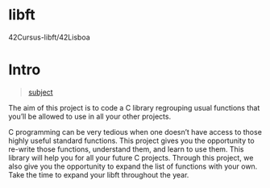 # libft
42Cursus-libft/42Lisboa

# Intro

 > [subject](subject.pdf)

 The aim of this project is to code a C library regrouping usual functions that you’ll be allowed to use in all your other projects.

 C programming can be very tedious when one doesn’t have access to those highly useful standard functions. This project gives you the opportunity to re-write those functions, understand them, and learn to use them. This library will help you for all your future C projects. 
 Through this project, we also give you the opportunity to expand the list of functions with your own. Take the time to expand your libft throughout the year.
